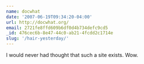```yaml
---
name: docwhat
date: '2007-06-19T09:34:20-04:00'
url: http://docwhat.org/
email: 2721fe8ffd609b6df0d4b734defc9cd5
_id: 476cec6b-8e47-44c0-ab21-4fcdd2c1714e
slug: '/hair-yesterday/'
---
```


I would never had thought that such a site exists. Wow.
